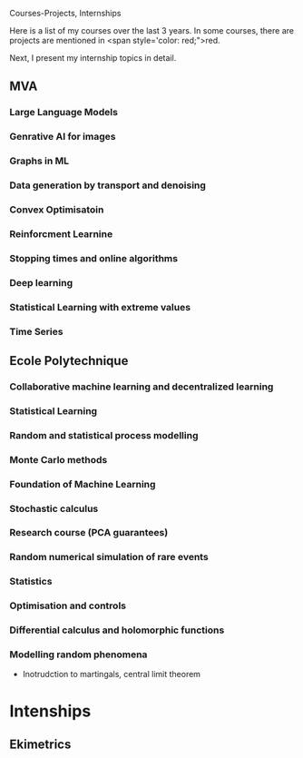 Courses-Projects, Internships

Here is a list of my courses over the last 3 years. In some courses, there are projects are mentioned in <span style='color: red;">red</span>.

Next, I present my internship topics in detail.

## MVA

### Large Language Models

### Genrative AI for images

### Graphs in ML

### Data generation by transport and denoising

### Convex Optimisatoin

### Reinforcment Learnine

### Stopping times and online algorithms

### Deep learning

### Statistical Learning with extreme values

### Time Series

## Ecole Polytechnique

### Collaborative machine learning and decentralized learning

### Statistical Learning

### Random and statistical process modelling

### Monte Carlo methods

### Foundation of Machine Learning

### Stochastic calculus

### Research course (PCA guarantees)

### Random numerical simulation of rare events

### Statistics

### Optimisation and controls

### Differential calculus and holomorphic functions

### Modelling random phenomena
- Inotrudction to martingals, central limit theorem


# Intenships

## Ekimetrics
